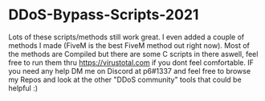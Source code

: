 # DDoS-Bypass-Scripts-2021
Lots of these scripts/methods still work great. I even added a couple of methods I made (FiveM is the best FiveM method out right now). Most of the methods are Compiled but there are some C scripts in there aswell, feel free to run them thru https://virustotal.com if you dont feel comfortable. IF you need any help DM me on Discord at p6#1337 and feel free to browse my Repos and look at the other "DDoS community" tools that could be helpful :)
